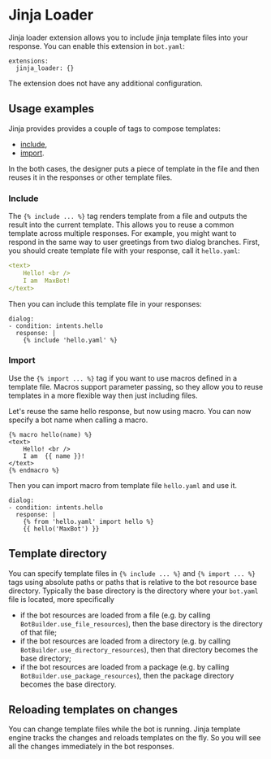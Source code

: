 # Jinja Loader

Jinja loader extension allows you to include jinja template files into your response. You can enable this extension in `bot.yaml`:

```
extensions:
  jinja_loader: {}
```

The extension does not have any additional configuration.

## Usage examples

Jinja provides provides a couple of tags to compose templates:

- [include](https://jinja.palletsprojects.com/en/3.1.x/templates/#include),
- [import](https://jinja.palletsprojects.com/en/3.1.x/templates/#import).

In the both cases, the designer puts a piece of template in the file and then reuses it in the responses or other template files.

### Include

The `{% include ... %}` tag renders template from a file and outputs the result into the current template. This allows you to reuse a common template across multiple responses. For example, you might want to respond in the same way to user greetings  from two dialog branches. First, you should create template file with your response, call it `hello.yaml`:

```yaml
<text>
    Hello! <br />
    I am  MaxBot!
</text>
```

Then you can include this template file in your responses:

```django
dialog:
- condition: intents.hello
  response: |
    {% include 'hello.yaml' %}
```

### Import

Use the `{% import ... %}` tag if you want to use macros defined in a template file. Macros support parameter passing, so they allow you to reuse templates in a more flexible way then just including files.

Let's reuse the same hello response, but now using macro. You can now specify a bot name when calling a macro.

```django
{% macro hello(name) %}
<text>
    Hello! <br />
    I am  {{ name }}!
</text>
{% endmacro %}
```

Then you can import macro from template file `hello.yaml` and use it.

```django
dialog:
- condition: intents.hello
  response: |
    {% from 'hello.yaml' import hello %}
    {{ hello('MaxBot') }}
```

## Template directory

You can specify template files in `{% include ... %}` and `{% import ... %}` tags using absolute paths or paths that is relative to the bot resource base directory. Typically the base directory is the directory where your `bot.yaml` file is located, more specifically

* if the bot resources are loaded from a file (e.g. by calling `BotBuilder.use_file_resources`), then the base directory is the directory of that file;
* if the bot resources are loaded from a directory (e.g. by calling `BotBuilder.use_directory_resources`), then that directory becomes the base directory;
* if the bot resources are loaded from a package (e.g. by calling `BotBuilder.use_package_resources`), then the package directory becomes the base directory.

## Reloading templates on changes

You can change template files while the bot is running. Jinja template engine tracks the changes and reloads templates on the fly. So you will see all the changes immediately in the bot responses.
